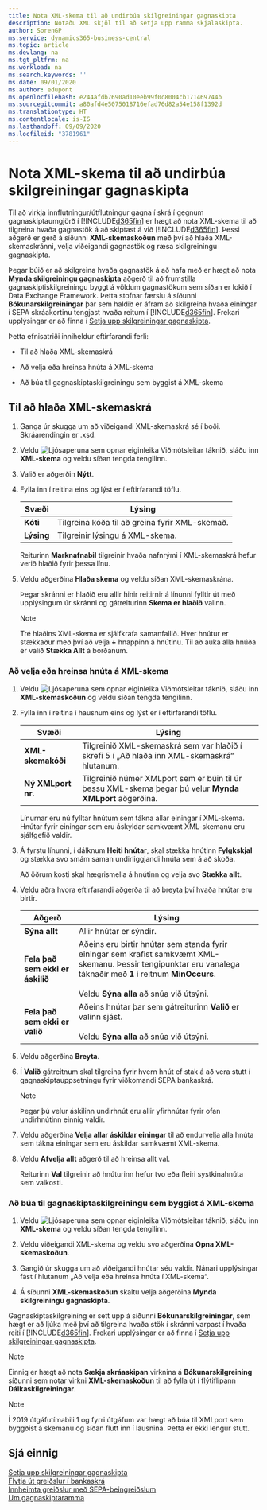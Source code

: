 ```yaml
---
title: Nota XML-skema til að undirbúa skilgreiningar gagnaskipta
description: Notaðu XML skjöl til að setja upp ramma skjalaskipta.
author: SorenGP
ms.service: dynamics365-business-central
ms.topic: article
ms.devlang: na
ms.tgt_pltfrm: na
ms.workload: na
ms.search.keywords: ''
ms.date: 09/01/2020
ms.author: edupont
ms.openlocfilehash: e244afdb7690ad10eeb99f0c8004cb171469744b
ms.sourcegitcommit: a80afd4e5075018716efad76d82a54e158f1392d
ms.translationtype: HT
ms.contentlocale: is-IS
ms.lasthandoff: 09/09/2020
ms.locfileid: "3781961"
---
```

# <a name="use-xml-schemas-to-prepare-data-exchange-definitions"></a>Nota XML-skema til að undirbúa skilgreiningar gagnaskipta

Til að virkja innflutningur/útflutningur gagna í skrá í gegnum gagnaskiptaumgjörð í [!INCLUDE[d365fin](includes/d365fin_md.md)] er hægt að nota XML-skema til að tilgreina hvaða gagnastök á að skiptast á við [!INCLUDE[d365fin](includes/d365fin_md.md)]. Þessi aðgerð er gerð á síðunni **XML-skemaskoðun** með því að hlaða XML-skemaskránni, velja viðeigandi gagnastök og ræsa skilgreiningu gagnaskipta.  

 Þegar búið er að skilgreina hvaða gagnastök á að hafa með er hægt að nota **Mynda skilgreiningu gagnaskipta** aðgerð til að frumstilla gagnaskiptiskilgreiningu byggt á völdum gagnastökum sem síðan er lokið í Data Exchange Framework. Þetta stofnar færslu á síðunni **Bókunarskilgreiningar** þar sem haldið er áfram að skilgreina hvaða einingar í SEPA skráakortinu tengjast hvaða reitum í [!INCLUDE[d365fin](includes/d365fin_md.md)]. Frekari upplýsingar er að finna í [Setja upp skilgreiningar gagnaskipta](across-how-to-set-up-data-exchange-definitions.md).  

 Þetta efnisatriði inniheldur eftirfarandi ferli:  

- Til að hlaða XML-skemaskrá  

- Að velja eða hreinsa hnúta á XML-skema  

- Að búa til gagnaskiptaskilgreiningu sem byggist á XML-skema  

## <a name="to-load-an-xml-schema-file"></a>Til að hlaða XML-skemaskrá

1. Ganga úr skugga um að viðeigandi XML-skemaskrá sé í boði. Skráarendingin er .xsd.  

2. Veldu ![Ljósaperuna sem opnar eiginleika Viðmótsleitar](media/ui-search/search_small.png "Segðu mér hvað þú vilt gera") táknið, sláðu inn **XML-skema** og veldu síðan tengda tengilinn.  

3. Valið er aðgerðin **Nýtt**.  

4. Fylla inn í reitina eins og lýst er í eftirfarandi töflu.  

    |Svæði|Lýsing|  
    |---------------------------------|---------------------------------------|  
    |**Kóti**|Tilgreina kóða til að greina fyrir XML-skemað.|  
    |**Lýsing**|Tilgreinir lýsingu á XML-skema.|  

     Reiturinn **Marknafnabil** tilgreinir hvaða nafnrými í XML-skemaskrá hefur verið hlaðið fyrir þessa línu.  

5. Veldu aðgerðina **Hlaða skema** og veldu síðan XML-skemaskrána.  

     Þegar skránni er hlaðið eru allir hinir reitirnir á línunni fylltir út með upplýsingum úr skránni og gátreiturinn **Skema er hlaðið** valinn.  

    > [!NOTE]  
    >  Tré hlaðins XML-skema er sjálfkrafa samanfallið. Hver hnútur er stækkaður með því að velja **+** hnappinn á hnútinu. Til að auka alla hnúða er valið **Stækka Allt** á borðanum.  

### <a name="to-select-or-clear-nodes-in-an-xml-schema"></a>Að velja eða hreinsa hnúta á XML-skema  

1. Veldu ![Ljósaperuna sem opnar eiginleika Viðmótsleitar](media/ui-search/search_small.png "Segðu mér hvað þú vilt gera") táknið, sláðu inn **XML-skemaskoðun** og veldu síðan tengda tengilinn.  

2. Fylla inn í reitina í hausnum eins og lýst er í eftirfarandi töflu.  

    |Svæði|Lýsing|  
    |---------------------------------|---------------------------------------|  
    |**XML-skemakóði**|Tilgreinið XML-skemaskrá sem var hlaðið í skrefi 5 í „Að hlaða inn XML-skemaskrá“ hlutanum.|  
    |**Ný XMLport nr.**|Tilgreinið númer XMLport sem er búin til úr þessu XML-skema þegar þú velur **Mynda XMLport** aðgerðina.|  

     Línurnar eru nú fylltar hnútum sem tákna allar einingar í XML-skema. Hnútar fyrir einingar sem eru áskyldar samkvæmt XML-skemanu eru sjálfgefið valdir.  

3. Á fyrstu línunni, í dálknum **Heiti hnútar**, skal stækka hnútinn **Fylgkskjal** og stækka svo smám saman undirliggjandi hnúta sem á að skoða.  

     Að öðrum kosti skal hægrismella á hnútinn og velja svo **Stækka allt**.  

4. Veldu aðra hvora eftirfarandi aðgerða til að breyta því hvaða hnútar eru birtir.  

    |**Aðgerð**|Lýsing|  
    |----------------|---------------------------------------|  
    |**Sýna allt**|Allir hnútar er sýndir.|  
    |**Fela það sem ekki er áskilið**|Aðeins eru birtir hnútar sem standa fyrir einingar sem krafist samkvæmt XML-skemanu. Þessir tengipunktar eru vanalega táknaðir með **1** í reitnum **MinOccurs**.<br /><br /> Veldu **Sýna alla** að snúa við útsýni.|  
    |**Fela það sem ekki er valið**|Aðeins hnútar þar sem gátreiturinn **Valið** er valinn sjást.<br /><br /> Veldu **Sýna alla** að snúa við útsýni.|  

5. Veldu aðgerðina **Breyta**.  

6. Í **Valið** gátreitnum skal tilgreina fyrir hvern hnút ef stak á að vera stutt í gagnaskiptauppsetningu fyrir viðkomandi SEPA bankaskrá.  

    > [!NOTE]  
    >  Þegar þú velur áskilinn undirhnút eru allir yfirhnútar fyrir ofan undirhnútinn einnig valdir.  

7. Veldu aðgerðina **Velja allar áskildar einingar** til að endurvelja alla hnúta sem tákna einingar sem eru áskildar samkvæmt XML-skema.  

8. Veldu **Afvelja allt** aðgerð til að hreinsa allt val.  

     Reiturinn **Val** tilgreinir að hnúturinn hefur tvo eða fleiri systkinahnúta sem valkosti.  

### <a name="to-generate-a-data-exchange-definition-that-is-based-on-an-xml-schema"></a>Að búa til gagnaskiptaskilgreiningu sem byggist á XML-skema  

1. Veldu ![Ljósaperuna sem opnar eiginleika Viðmótsleitar](media/ui-search/search_small.png "Segðu mér hvað þú vilt gera") táknið, sláðu inn **XML-skema** og veldu síðan tengda tengilinn.  

2. Veldu viðeigandi XML-skema og veldu svo aðgerðina **Opna XML-skemaskoðun**.  

3. Gangið úr skugga um að viðeigandi hnútar séu valdir. Nánari upplýsingar fást í hlutanum „Að velja eða hreinsa hnúta í XML-skema“.  

4. Á síðunni **XML-skemaskoðun** skaltu velja aðgerðina **Mynda skilgreiningu gagnaskipta**.  

 Gagnaskiptaskilgreining er sett upp á síðunni **Bókunarskilgreiningar**, sem hægt er að ljúka með því að tilgreina hvaða stök í skránni varpast í hvaða reiti í [!INCLUDE[d365fin](includes/d365fin_md.md)]. Frekari upplýsingar er að finna í [Setja upp skilgreiningar gagnaskipta](across-how-to-set-up-data-exchange-definitions.md).  

> [!NOTE]  
> Einnig er hægt að nota **Sækja skráaskipan** virknina á **Bókunarskilgreining** síðunni sem notar virkni **XML-skemaskoðun** til að fylla út í flýtiflipann **Dálkaskilgreiningar**.  

> [!NOTE]
> Í 2019 útgáfutímabili 1 og fyrri útgáfum var hægt að búa til XMLport sem byggðist á skemanu og síðan flutt inn í lausnina. Þetta er ekki lengur stutt.

## <a name="see-also"></a>Sjá einnig

[Setja upp skilgreiningar gagnaskipta](across-how-to-set-up-data-exchange-definitions.md)  
[Flytja út greiðslur í bankaskrá](finance-make-payments-with-bank-data-conversion-service-or-sepa-credit-transfer.md#exporting-payments-to-a-bank-file)  
[Innheimta greiðslur með SEPA-beingreiðslum](finance-collect-payments-with-sepa-direct-debit.md)  
[Um gagnaskiptaramma](across-about-the-data-exchange-framework.md)  

